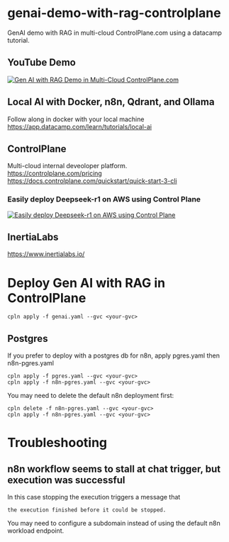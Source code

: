 # genai-demo-with-rag-controlplane
GenAI demo with RAG in multi-cloud ControlPlane.com using a datacamp tutorial.  
## YouTube Demo
[![Gen AI with RAG Demo in Multi-Cloud ControlPlane.com](https://img.youtube.com/FQt8XTwCS-o/0.jpg)](https://www.youtube.com/watch?v=FQt8XTwCS-o)
## Local AI with Docker, n8n, Qdrant, and Ollama
Follow along in docker with your local machine  
https://app.datacamp.com/learn/tutorials/local-ai

## ControlPlane
Multi-cloud internal deveoloper platform.  
https://controlplane.com/pricing  
https://docs.controlplane.com/quickstart/quick-start-3-cli  
### Easily deploy Deepseek-r1 on AWS using Control Plane
[![Easily deploy Deepseek-r1 on AWS using Control Plane](https://img.youtube.com/gLoDcFXS5TM/0.jpg)](https://www.youtube.com/watch?v=gLoDcFXS5TM)

## InertiaLabs
https://www.inertialabs.io/

# Deploy Gen AI with RAG in ControlPlane
```
cpln apply -f genai.yaml --gvc <your-gvc>
```
## Postgres
If you prefer to deploy with a postgres db for n8n, apply pgres.yaml then n8n-pgres.yaml
```
cpln apply -f pgres.yaml --gvc <your-gvc>
cpln apply -f n8n-pgres.yaml --gvc <your-gvc>
```
You may need to delete the default n8n deployment first:
```
cpln delete -f n8n-pgres.yaml --gvc <your-gvc>
cpln apply -f n8n-pgres.yaml --gvc <your-gvc>
```

# Troubleshooting
## n8n workflow seems to stall at chat trigger, but execution was successful
In this case stopping the execution triggers a message that 
```
the execution finished before it could be stopped.
```
You may need to configure a subdomain instead of using the default n8n workload endpoint.
